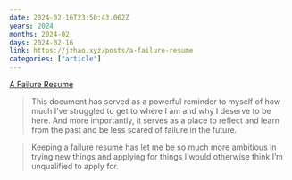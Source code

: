 ```yaml
---
date: 2024-02-16T23:50:43.062Z
years: 2024
months: 2024-02
days: 2024-02-16
link: https://jzhao.xyz/posts/a-failure-resume
categories: ["article"]
---
```

[A Failure Resume](https://jzhao.xyz/posts/a-failure-resume)

> This document has served as a powerful reminder to myself of how much I’ve struggled to get to where I am and why I deserve to be here. And more importantly, it serves as a place to reflect and learn from the past and be less scared of failure in the future.

> Keeping a failure resume has let me be so much more ambitious in trying new things and applying for things I would otherwise think I’m unqualified to apply for.
